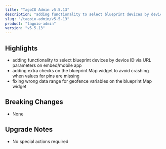 ```yaml
---
title: "TagoIO Admin v5.5.13"
description: "adding functionality to select blueprint devices by device ID via URL parameters on embed/mobile app"
slug: "/tagoio-admin/v5-5-13"
product: "tagoio-admin"
version: "v5.5.13"
---
```


## Highlights

- adding functionality to select blueprint devices by device ID via URL parameters on embed/mobile app
- adding extra checks on the blueprint Map widget to avoid crashing when values for pins are missing
- fixing wrong data range for geofence variables on the blueprint Map widget

## Breaking Changes

- None

## Upgrade Notes

- No special actions required
